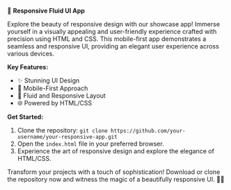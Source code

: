 🚀 **Responsive Fluid UI App**

Explore the beauty of responsive design with our showcase app! Immerse yourself in a visually appealing and user-friendly experience crafted with precision using HTML and CSS. This mobile-first app demonstrates a seamless and responsive UI, providing an elegant user experience across various devices.

**Key Features:**
- ✨ Stunning UI Design
- 📱 Mobile-First Approach
- 🔄 Fluid and Responsive Layout
- 🌐 Powered by HTML/CSS

**Get Started:**
1. Clone the repository: `git clone https://github.com/your-username/your-responsive-app.git`
2. Open the `index.html` file in your preferred browser.
3. Experience the art of responsive design and explore the elegance of HTML/CSS.

Transform your projects with a touch of sophistication! Download or clone the repository now and witness the magic of a beautifully responsive UI. 🎨📲
